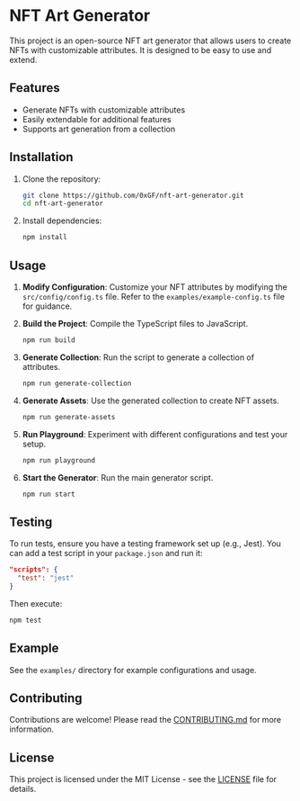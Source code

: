 # NFT Art Generator

This project is an open-source NFT art generator that allows users to create NFTs with customizable attributes. It is designed to be easy to use and extend.

## Features

- Generate NFTs with customizable attributes
- Easily extendable for additional features
- Supports art generation from a collection

## Installation

1. Clone the repository:

   ```bash
   git clone https://github.com/0xGF/nft-art-generator.git
   cd nft-art-generator
   ```

2. Install dependencies:
   ```bash
   npm install
   ```

## Usage

1. **Modify Configuration**: Customize your NFT attributes by modifying the `src/config/config.ts` file. Refer to the `examples/example-config.ts` file for guidance.

2. **Build the Project**: Compile the TypeScript files to JavaScript.

   ```bash
   npm run build
   ```

3. **Generate Collection**: Run the script to generate a collection of attributes.

   ```bash
   npm run generate-collection
   ```

4. **Generate Assets**: Use the generated collection to create NFT assets.

   ```bash
   npm run generate-assets
   ```

5. **Run Playground**: Experiment with different configurations and test your setup.

   ```bash
   npm run playground
   ```

6. **Start the Generator**: Run the main generator script.
   ```bash
   npm run start
   ```

## Testing

To run tests, ensure you have a testing framework set up (e.g., Jest). You can add a test script in your `package.json` and run it:

```json
"scripts": {
  "test": "jest"
}
```

Then execute:

```bash
npm test
```

## Example

See the `examples/` directory for example configurations and usage.

## Contributing

Contributions are welcome! Please read the [CONTRIBUTING.md](CONTRIBUTING.md) for more information.

## License

This project is licensed under the MIT License - see the [LICENSE](LICENSE) file for details.
